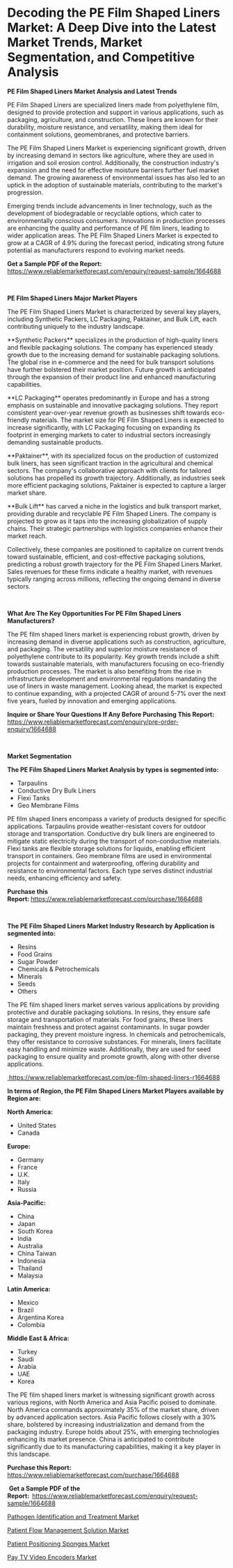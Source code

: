 <p><h1>Decoding the PE Film Shaped Liners Market: A Deep Dive into the Latest Market Trends, Market Segmentation, and Competitive Analysis</h1></p><p><strong>PE Film Shaped Liners Market Analysis and Latest Trends</strong></p>
<p><p>PE Film Shaped Liners are specialized liners made from polyethylene film, designed to provide protection and support in various applications, such as packaging, agriculture, and construction. These liners are known for their durability, moisture resistance, and versatility, making them ideal for containment solutions, geomembranes, and protective barriers.</p><p>The PE Film Shaped Liners Market is experiencing significant growth, driven by increasing demand in sectors like agriculture, where they are used in irrigation and soil erosion control. Additionally, the construction industry's expansion and the need for effective moisture barriers further fuel market demand. The growing awareness of environmental issues has also led to an uptick in the adoption of sustainable materials, contributing to the market's progression.</p><p>Emerging trends include advancements in liner technology, such as the development of biodegradable or recyclable options, which cater to environmentally conscious consumers. Innovations in production processes are enhancing the quality and performance of PE film liners, leading to wider application areas. The PE Film Shaped Liners Market is expected to grow at a CAGR of 4.9% during the forecast period, indicating strong future potential as manufacturers respond to evolving market needs.</p></p>
<p><strong>Get a Sample PDF of the Report:&nbsp;</strong> <a href="https://www.reliablemarketforecast.com/enquiry/request-sample/1664688?utm_campaign=1167&utm_medium=2&utm_source=Github&utm_content=ia&utm_term=23032025&utm_id=pe-film-shaped-liners">https://www.reliablemarketforecast.com/enquiry/request-sample/1664688</a></p>
<p>&nbsp;</p>
<p><strong>PE Film Shaped Liners Major Market Players</strong></p>
<p><p>The PE Film Shaped Liners Market is characterized by several key players, including Synthetic Packers, LC Packaging, Paktainer, and Bulk Lift, each contributing uniquely to the industry landscape.</p><p>**Synthetic Packers** specializes in the production of high-quality liners and flexible packaging solutions. The company has experienced steady growth due to the increasing demand for sustainable packaging solutions. The global rise in e-commerce and the need for bulk transport solutions have further bolstered their market position. Future growth is anticipated through the expansion of their product line and enhanced manufacturing capabilities.</p><p>**LC Packaging** operates predominantly in Europe and has a strong emphasis on sustainable and innovative packaging solutions. They report consistent year-over-year revenue growth as businesses shift towards eco-friendly materials. The market size for PE Film Shaped Liners is expected to increase significantly, with LC Packaging focusing on expanding its footprint in emerging markets to cater to industrial sectors increasingly demanding sustainable products.</p><p>**Paktainer**, with its specialized focus on the production of customized bulk liners, has seen significant traction in the agricultural and chemical sectors. The company's collaborative approach with clients for tailored solutions has propelled its growth trajectory. Additionally, as industries seek more efficient packaging solutions, Paktainer is expected to capture a larger market share.</p><p>**Bulk Lift** has carved a niche in the logistics and bulk transport market, providing durable and recyclable PE Film Shaped Liners. The company is projected to grow as it taps into the increasing globalization of supply chains. Their strategic partnerships with logistics companies enhance their market reach.</p><p>Collectively, these companies are positioned to capitalize on current trends toward sustainable, efficient, and cost-effective packaging solutions, predicting a robust growth trajectory for the PE Film Shaped Liners Market. Sales revenues for these firms indicate a healthy market, with revenues typically ranging across millions, reflecting the ongoing demand in diverse sectors.</p></p>
<p>&nbsp;</p>
<p><strong>What Are The Key Opportunities For PE Film Shaped Liners Manufacturers?</strong></p>
<p><p>The PE film shaped liners market is experiencing robust growth, driven by increasing demand in diverse applications such as construction, agriculture, and packaging. The versatility and superior moisture resistance of polyethylene contribute to its popularity. Key growth trends include a shift towards sustainable materials, with manufacturers focusing on eco-friendly production processes. The market is also benefiting from the rise in infrastructure development and environmental regulations mandating the use of liners in waste management. Looking ahead, the market is expected to continue expanding, with a projected CAGR of around 5-7% over the next five years, fueled by innovation and emerging applications.</p></p>
<p><strong>Inquire or Share Your Questions If Any Before Purchasing This Report:</strong> <a href="https://www.reliablemarketforecast.com/enquiry/pre-order-enquiry/1664688?utm_campaign=1167&utm_medium=2&utm_source=Github&utm_content=ia&utm_term=23032025&utm_id=pe-film-shaped-liners">https://www.reliablemarketforecast.com/enquiry/pre-order-enquiry/1664688</a></p>
<p>&nbsp;</p>
<p><strong>Market Segmentation</strong></p>
<p><strong>The PE Film Shaped Liners Market Analysis by types is segmented into:</strong></p>
<p><ul><li>Tarpaulins</li><li>Conductive Dry Bulk Liners</li><li>Flexi Tanks</li><li>Geo Membrane Films</li></ul></p>
<p><p>PE film shaped liners encompass a variety of products designed for specific applications. Tarpaulins provide weather-resistant covers for outdoor storage and transportation. Conductive dry bulk liners are engineered to mitigate static electricity during the transport of non-conductive materials. Flexi tanks are flexible storage solutions for liquids, enabling efficient transport in containers. Geo membrane films are used in environmental projects for containment and waterproofing, offering durability and resistance to environmental factors. Each type serves distinct industrial needs, enhancing efficiency and safety.</p></p>
<p><strong>Purchase this Report:&nbsp;</strong><a href="https://www.reliablemarketforecast.com/purchase/1664688?utm_campaign=1167&utm_medium=2&utm_source=Github&utm_content=ia&utm_term=23032025&utm_id=pe-film-shaped-liners">https://www.reliablemarketforecast.com/purchase/1664688</a></p>
<p>&nbsp;</p>
<p><strong>The PE Film Shaped Liners Market Industry Research by Application is segmented into:</strong></p>
<p><ul><li>Resins</li><li>Food Grains</li><li>Sugar Powder</li><li>Chemicals & Petrochemicals</li><li>Minerals</li><li>Seeds</li><li>Others</li></ul></p>
<p><p>The PE film shaped liners market serves various applications by providing protective and durable packaging solutions. In resins, they ensure safe storage and transportation of materials. For food grains, these liners maintain freshness and protect against contaminants. In sugar powder packaging, they prevent moisture ingress. In chemicals and petrochemicals, they offer resistance to corrosive substances. For minerals, liners facilitate easy handling and minimize waste. Additionally, they are used for seed packaging to ensure quality and promote growth, along with other diverse applications.</p></p>
<p><a href="https://www.reliablemarketforecast.com/pe-film-shaped-liners-r1664688?utm_campaign=1167&utm_medium=2&utm_source=Github&utm_content=ia&utm_term=23032025&utm_id=pe-film-shaped-liners">&nbsp;https://www.reliablemarketforecast.com/pe-film-shaped-liners-r1664688</a></p>
<p><strong>In terms of Region, the PE Film Shaped Liners Market Players available by Region are:</strong></p>
<p>
    <p> <strong> North America: </strong>
        <ul>
            <li>United States</li>
            <li>Canada</li>
        </ul>
        </p> 
    <p> <strong> Europe: </strong>
        <ul>
            <li>Germany</li>
            <li>France</li>
            <li>U.K.</li>
            <li>Italy</li>
            <li>Russia</li>
        </ul>
        </p> 
    <p> <strong> Asia-Pacific: </strong>
        <ul>
            <li>China</li>
            <li>Japan</li>
            <li>South Korea</li>
            <li>India</li>
            <li>Australia</li>
            <li>China Taiwan</li>
            <li>Indonesia</li>
            <li>Thailand</li>
            <li>Malaysia</li>
        </ul>
        </p> 
    <p> <strong> Latin America: </strong>
        <ul>
            <li>Mexico</li>
            <li>Brazil</li>
            <li>Argentina Korea</li>
            <li>Colombia</li>
        </ul>
        </p> 
    <p> <strong> Middle East & Africa: </strong>
        <ul>
            <li>Turkey</li>
            <li>Saudi</li>
            <li>Arabia</li>
            <li>UAE</li>
            <li>Korea</li>
        </ul>
    </p>
    </p>
<p><p>The PE film shaped liners market is witnessing significant growth across various regions, with North America and Asia Pacific poised to dominate. North America commands approximately 35% of the market share, driven by advanced application sectors. Asia Pacific follows closely with a 30% share, bolstered by increasing industrialization and demand from the packaging industry. Europe holds about 25%, with emerging technologies enhancing its market presence. China is anticipated to contribute significantly due to its manufacturing capabilities, making it a key player in this landscape.</p></p>
<p><strong>Purchase this Report: </strong><a href="https://www.reliablemarketforecast.com/purchase/1664688?utm_campaign=1167&utm_medium=2&utm_source=Github&utm_content=ia&utm_term=23032025&utm_id=pe-film-shaped-liners">https://www.reliablemarketforecast.com/purchase/1664688</a></p>
<p>&nbsp;<strong>Get a Sample PDF of the Report:&nbsp;&nbsp;</strong><a href="https://www.reliablemarketforecast.com/enquiry/request-sample/1664688?utm_campaign=1167&utm_medium=2&utm_source=Github&utm_content=ia&utm_term=23032025&utm_id=pe-film-shaped-liners">https://www.reliablemarketforecast.com/enquiry/request-sample/1664688</a></p>
<p><strong></strong></p>
<p><p><a href="https://github.com/arneslullapq/Market-Research-Report-List-1/blob/main/pathogen-identification-and-treatment-market.md?utm_campaign=1167&utm_medium=2&utm_source=Github&utm_content=ia&utm_term=23032025&utm_id=pe-film-shaped-liners">Pathogen Identification and Treatment Market</a></p><p><a href="https://github.com/arocasanzib6/Market-Research-Report-List-1/blob/main/patient-flow-management-solution-market.md?utm_campaign=1167&utm_medium=2&utm_source=Github&utm_content=ia&utm_term=23032025&utm_id=pe-film-shaped-liners">Patient Flow Management Solution Market</a></p><p><a href="https://github.com/guneycigdem35/Market-Research-Report-List-5/blob/main/patient-positioning-sponges-market.md?utm_campaign=1167&utm_medium=2&utm_source=Github&utm_content=ia&utm_term=23032025&utm_id=pe-film-shaped-liners">Patient Positioning Sponges Market</a></p><p><a href="https://github.com/mabutironaldo/Market-Research-Report-List-7/blob/main/pay-tv-video-encoders-market.md?utm_campaign=1167&utm_medium=2&utm_source=Github&utm_content=ia&utm_term=23032025&utm_id=pe-film-shaped-liners">Pay TV Video Encoders Market</a></p></p>